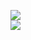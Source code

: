 [![](https://img.shields.io/badge/Made%20With-Github%20Spray-lightgrey.svg?style=for-the-badge&logo=github)](https://github.com/Annihil/github-spray#955)  
[![](https://i.imgur.com/2DrTn0Z.gif)](https://github.com/Annihil/github-spray)